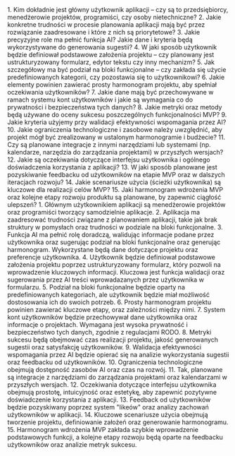 <pytania>
1. Kim dokładnie jest główny użytkownik aplikacji – czy są to przedsiębiorcy, menedżerowie projektów, programiści, czy osoby nietechniczne?
2. Jakie konkretne trudności w procesie planowania aplikacji mają być przez rozwiązanie zaadresowane i które z nich są priorytetowe?
3. Jakie precyzyjne role ma pełnić funkcja AI? Jakie dane i kryteria będą wykorzystywane do generowania sugestii?
4. W jaki sposób użytkownik będzie definiował podstawowe założenia projektu – czy planowany jest ustrukturyzowany formularz, edytor tekstu czy inny mechanizm?
5. Jak szczegółowy ma być podział na bloki funkcjonalne – czy zakłada się użycie predefiniowanych kategorii, czy pozostawia się to użytkownikowi?
6. Jakie elementy powinien zawierać prosty harmonogram projektu, aby spełniał oczekiwania użytkowników?
7. Jakie dane mają być przechowywane w ramach systemu kont użytkowników i jakie są wymagania co do prywatności i bezpieczeństwa tych danych?
8. Jakie metryki oraz metody będą używane do oceny sukcesu poszczególnych funkcjonalności MVP?
9. Jakie kryteria użyjemy przy walidacji efektywności wspomagania przez AI?
10. Jakie ograniczenia technologiczne i zasobowe należy uwzględnić, aby projekt mógł być zrealizowany w ustalonym harmonogramie i budżecie?
11. Czy są planowane integracje z innymi narzędziami lub systemami (np. kalendarze, narzędzia do zarządzania projektami) w przyszłych wersjach?
12. Jakie są oczekiwania dotyczące interfejsu użytkownika i ogólnego doświadczenia korzystania z aplikacji?
13. W jaki sposób planowane jest pozyskiwanie feedbacku od użytkowników na etapie MVP oraz w dalszych iteracjach rozwoju?
14. Jakie scenariusze użycia (ścieżki użytkownika) są kluczowe dla realizacji celów MVP?
15. Jaki harmonogram wdrożenia MVP oraz kolejne etapy rozwoju produktu są planowane, by zapewnić ciągłość ulepszeń?
</pytania>

<odpowiedzi>
1. Głównym użytkownikiem aplikacji są menedżerowie projektów oraz programiści tworzący samodzielnie aplikacje.
2. Aplikacja ma zaadresować trudności związane z planowaniem aplikacji, takie jak brak struktury w pomysłach oraz trudności w podziale na bloki funkcjonalne.
3. Funkcja AI ma pełnić rolę doradczą, walidując informacje podane przez użytkownika oraz sugerując podział na bloki funkcjonalne oraz generując harmonogram. Wykorzystane będą dane dotyczące projektu oraz preferencje użytkownika.
4. Użytkownik będzie definiował podstawowe założenia projektu poprzez ustrukturyzowany formularz, który pozwoli na wprowadzenie kluczowych informacji. Kluczowa jest funkcja walidacji oraz sugerowania przez AI treści wprowadazanych przez użytkownika w formularzu.
5. Podział na bloki funkcjonalne będzie oparty na predefiniowanych kategoriach, ale użytkownik będzie miał możliwość dostosowania ich do swoich potrzeb.
6. Prosty harmonogram projektu powinien zawierać kluczowe etapy, oraz zależności między nimi.
7. System kont użytkowników będzie przechowywał dane użytkownika oraz informacje o projektach. Wymagana jest wysoka prywatność i bezpieczeństwo tych danych, zgodnie z regulacjami RODO.
8. Metryki sukcesu będą obejmować czas realizacji projektu, jakość generowanych sugestii oraz satysfakcję użytkowników.
9. Walidacja efektywności wspomagania przez AI będzie opierać się na analizie wykorzystania sugestii oraz feedbacku od użytkowników.
10. Ograniczenia technologiczne obejmują dostępność zasobów AI oraz czas na rozwój.
11. Tak, planowane są integracje z narzędziami do zarządzania projektami oraz kalendarzami w przyszłych wersjach.
12. Oczekiwania dotyczące interfejsu użytkownika obejmują prostotę, intuicyjność oraz estetykę, aby zapewnić pozytywne doświadczenie korzystania z aplikacji.
13. Feedback od użytkowników będzie pozyskiwany poprzez system "likeów" oraz analizy zachowań użytkowników w aplikacji.
14. Kluczowe scenariusze użycia obejmują tworzenie projektu, definiowanie założeń oraz generowanie harmonogramu.
15. Harmonogram wdrożenia MVP zakłada szybkie wprowadzenie podstawowych funkcji, a kolejne etapy rozwoju będą oparte na feedbacku użytkowników oraz analizie metryk sukcesu.
</odpowiedzi>